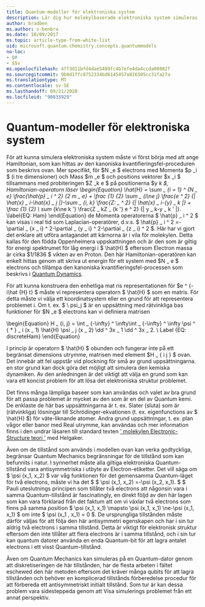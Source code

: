 ```yaml
---
title: Quantum-modeller för elektroniska system
description: Lär dig hur molekylbaserade elektroniska system simuleras med Quantum-modellering.
author: bradben
ms.author: v-benbra
ms.date: 10/09/2017
ms.topic: article-type-from-white-list
uid: microsoft.quantum.chemistry.concepts.quantummodels
no-loc:
- Q#
- $$v
ms.openlocfilehash: 4ff3d11bfd4dae5489fc4b7efe4da4ccda00882f
ms.sourcegitcommit: 9b0d1ffc8752334bd6145457a826505cc31fa27a
ms.translationtype: MT
ms.contentlocale: sv-SE
ms.lasthandoff: 09/21/2020
ms.locfileid: "90833929"
---
```

# <a name="quantum-models-for-electronic-systems"></a>Quantum-modeller för elektroniska system

För att kunna simulera elektroniska system måste vi först börja med att ange Hamiltonian, som kan hittas av den kanoniska kvantifieringsfel-proceduren som beskrivs ovan.
Mer specifikt, för $N _e $ electrons med Momenta $p _i $ (i tre dimensioner) och Mass $m _e $ och positions vektorer $x _i $ tillsammans med probiteringen $Z _k e $ på positionerna $y _k $, Hamiltonian-operatorn läser \begin{Equation} \hat{H} = \sum \_ {i = 1} ^ {N \_ e} \frac{\hat{p} \_ i ^ 2} {2 m \_ e} + \frac {1} {2} \sum \_ {i\ne j} \frac{e ^ 2} {| \hat{x} \_ i-\hat{x} \_ j |}-\sum \_ {i, k} \frac{Z: \_ ^ 2} {| \hat{x} \_ i-{y} \_ k |} + \frac {1} {2} \ sum_ {k\ne k '} \frac{Z \_ kZ \_ {k '} e ^ 2} {| y \_ k-y \_ k ' |}. \label{EQ: Ham} \end{Equation} de Momenta operatorerna $ \hat{p} \_ i ^ 2 $ kan visas i real tid som Laplacian-operatörer, d.v.s. $ \hat{p} \_ i ^ 2 =-\partial \_ {x \_ i} ^ 2-\partial \_ {y \_ i} ^ 2-\partial \_ {z \_ i} ^ 2 $.
Här har vi gjort det enklare att utföra antagandet att kärnorna är i vila för molekylen.
Detta kallas för den födda Oppenheimera uppskattningen och är den som är giltig för energi spektrumet för låg energi i $ \hat{H} $ eftersom Electron massa är cirka $1/1836 $ vikten av en Proton.
Den här Hamiltonian-operatören kan enkelt hittas genom att skriva ut energin för ett system med $N \_ e $ electrons och tillämpa den kanoniska kvantifieringsfel-processen som beskrivs i [Quantum Dynamics](xref:microsoft.quantum.chemistry.concepts.quantumdynamics).

För att kunna konstruera den enhetliga mat ris representationen för $e ^ {-i\hat {H} t} $ måste vi representera operatorn $ \hat{H} $ som en matris.
För detta måste vi välja ett koordinatsystem eller en grund för att representera problemet i.
Om t. ex. $ \ psi_j $ är en uppsättning med rätvinkliga bas funktioner för $N _e $ electrons kan vi definiera matrisen

\begin{Equation} H \_ {i, j} = \int \_ {-\infty} ^ \infty\int \_ {-\infty} ^ \infty \psi ^ { \* } \_ i (x \_ 1) \hat{H} \psi \_ j (x \_ 2) \dd ^ 3x \_ 1 \dd ^ 3x \_ 2. \ Label {EQ: discreteHam} \end{Equation}

I princip är operatorn $ \hat{H} $ obunden och fungerar inte på ett begränsat dimensions utrymme, matrisen med element $H \_ \{ i j \} $ ovan.
Det innebär att fel uppstår vid plockning för små av grund uppsättningarna. en stor grund kan dock göra det möjligt att simulera den kemiska dynamiken.
Av den anledningen är det viktigt att välja en grund som kan vara ett koncist problem för att lösa det elektroniska struktur problemet.

Det finns många lämpliga baseer som kan användas och valet av bra grund för att passa problemet är mycket av den som är en del av Quantum kemi.
De enklaste de här bas uppsättningarna är t. ex. Slater (sluta) som är (rätvinkliga) lösningar till Schrödinger-ekvationen (t. ex. eigenfunctions av $ \hat{H} $) för väte-liknande atomer.
Andra grund uppsättningar, t. ex. plan vågor eller banor med Real utrymme, kan användas och mer information finns i den undrar läsaren till standard texten [' molekylen Electronic-Structure teori '](https://onlinelibrary.wiley.com/doi/book/10.1002/9781119019572) med Helgaker.

Även om de tillstånd som används i modellen ovan kan verka godtyckliga, begränsar Quantum Mechanics begränsningar för de tillstånd som kan befunnits i natur.
I synnerhet måste alla giltiga elektroniska Quantum-tillstånd vara antisymmetriska i utbyte av Electron-etiketter.
Det vill säga om $ \psi (x_1, x_2) $ var våg funktionen för det gemensamma Quantum-läget för två electrons, måste vi ha det $ $ \psi (x_1, x_2) =-\psi (x_2, x_1).
$ $ Pauli uteslutnings principen som tillåter två electrons att någonsin vara i samma Quantum-tillstånd är fascinatingly, en direkt följd av den här lagen som kan vara förklarad från det faktum att om vi växlar två electrons som finns på samma position $ \psi (x_1, x_1) \mapsto \psi (x_1, x_1) \ne-\psi (x_1, x_1) $ om inte $ \psi (x_1 , x_1) = 0 $.
De ursprungliga tillstånden måste därför väljas för att följa den här antisymmetri egenskapen och har i sin tur aldrig två electrons i samma tillstånd.
Detta är viktigt för elektronisk struktur eftersom den inte tillåter att flera electrons är i samma tillstånd, och i sin tur kan quantum datorer använda en enda Quantum-bit för att lagra antalet electrons i ett visst Quantum-tillstånd.

Även om Quantum Mechanics kan simuleras på en Quantum-dator genom att diskretiseringen de här tillstånden, har de flesta arbeten i fältet eschewed den här metoden eftersom det kräver många qubits för att lagra tillstånden och behöver en komplicerad tillstånds förberedelse procedur för att förbereda ett antisymmetriskt initialt tillstånd.
Som tur är kan dessa problem vara sidesteppeda genom att Visa simulerings problemet från ett annat perspektiv.
